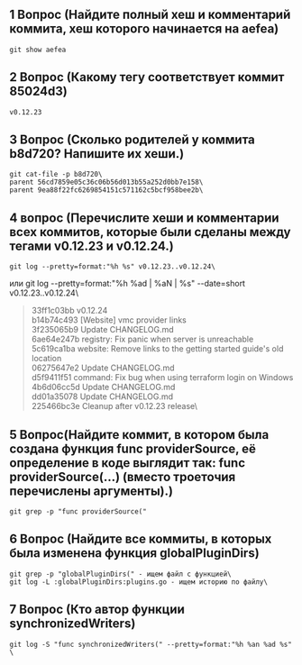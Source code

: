 

## 1 Вопрос (Найдите полный хеш и комментарий коммита, хеш которого начинается на aefea)
    git show aefea 
## 2 Вопрос (Какому тегу соответствует коммит 85024d3)
    v0.12.23
## 3 Вопрос (Сколько родителей у коммита b8d720? Напишите их хеши.)
    git cat-file -p b8d720\
    parent 56cd7859e05c36c06b56d013b55a252d0bb7e158\
    parent 9ea88f22fc6269854151c571162c5bcf958bee2b\

## 4 вопрос (Перечислите хеши и комментарии всех коммитов, которые были сделаны между тегами v0.12.23 и v0.12.24.)
    git log --pretty=format:"%h %s" v0.12.23..v0.12.24\
или
    git log --pretty=format:"%h %ad | %aN | %s" --date=short v0.12.23..v0.12.24\

> 33ff1c03bb v0.12.24\
> b14b74c493 [Website] vmc provider links\
> 3f235065b9 Update CHANGELOG.md\
> 6ae64e247b registry: Fix panic when server is unreachable\
> 5c619ca1ba website: Remove links to the getting started guide's old location\
> 06275647e2 Update CHANGELOG.md\
> d5f9411f51 command: Fix bug when using terraform login on Windows\
> 4b6d06cc5d Update CHANGELOG.md\
> dd01a35078 Update CHANGELOG.md\
> 225466bc3e Cleanup after v0.12.23 release\

## 5 Вопрос(Найдите коммит, в котором была создана функция func providerSource, её определение в коде выглядит так: func providerSource(...) (вместо троеточия перечислены аргументы).)
    git grep -p "func providerSource("
## 6 Вопрос (Найдите все коммиты, в которых была изменена функция globalPluginDirs)
    git grep -p "globalPluginDirs(" - ищем файл с функцией\
    git log -L :globalPluginDirs:plugins.go - ищем историю по файлу\
## 7 Вопрос (Кто автор функции synchronizedWriters)
    git log -S "func synchronizedWriters(" --pretty=format:"%h %an %ad %s" \
